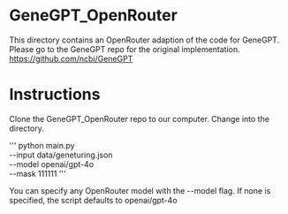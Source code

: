 # GeneGPT_OpenRouter

This directory contains an OpenRouter adaption of the code for GeneGPT. Please go to the GeneGPT repo for the original implementation. https://github.com/ncbi/GeneGPT

# Instructions

Clone the GeneGPT_OpenRouter repo to our computer. Change into the directory. 

'''
python main.py \
  --input data/geneturing.json \
  --model openai/gpt-4o \
  --mask 111111
'''

You can specify any OpenRouter model with the --model flag. If none is specified, the script defaults to openai/gpt-4o
